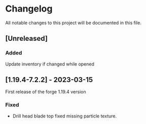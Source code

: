 # Changelog

All notable changes to this project will be documented in this file.

## [Unreleased]

### Added

Update inventory if changed while opened

## [1.19.4-7.2.2] - 2023-03-15

First release of the forge 1.19.4 version

### Fixed

- Drill head blade top fixed missing particle texture.